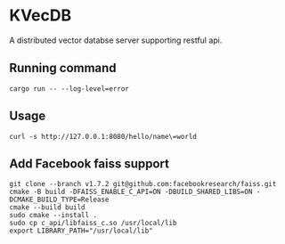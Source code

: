 # KVecDB
A distributed vector databse server supporting restful api.

## Running command
```
cargo run -- --log-level=error
```

## Usage
```
curl -s http://127.0.0.1:8080/hello/name\=world
```


## Add Facebook faiss support
```
git clone --branch v1.7.2 git@github.com:facebookresearch/faiss.git
cmake -B build -DFAISS_ENABLE_C_API=ON -DBUILD_SHARED_LIBS=ON -DCMAKE_BUILD_TYPE=Release
cmake --build build
sudo cmake --install .
sudo cp c_api/libfaiss_c.so /usr/local/lib
export LIBRARY_PATH="/usr/local/lib"

```
